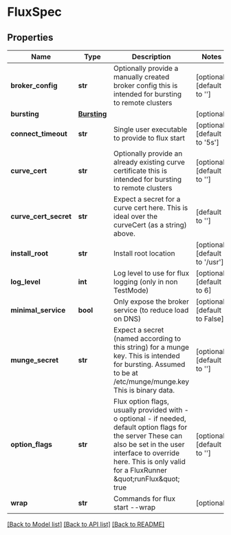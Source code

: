 # FluxSpec


## Properties
Name | Type | Description | Notes
------------ | ------------- | ------------- | -------------
**broker_config** | **str** | Optionally provide a manually created broker config this is intended for bursting to remote clusters | [optional] [default to '']
**bursting** | [**Bursting**](Bursting.md) |  | [optional] 
**connect_timeout** | **str** | Single user executable to provide to flux start | [optional] [default to '5s']
**curve_cert** | **str** | Optionally provide an already existing curve certificate this is intended for bursting to remote clusters | [optional] [default to '']
**curve_cert_secret** | **str** | Expect a secret for a curve cert here. This is ideal over the curveCert (as a string) above. | [default to '']
**install_root** | **str** | Install root location | [optional] [default to '/usr']
**log_level** | **int** | Log level to use for flux logging (only in non TestMode) | [optional] [default to 6]
**minimal_service** | **bool** | Only expose the broker service (to reduce load on DNS) | [optional] [default to False]
**munge_secret** | **str** | Expect a secret (named according to this string) for a munge key. This is intended for bursting. Assumed to be at /etc/munge/munge.key This is binary data. | [optional] [default to '']
**option_flags** | **str** | Flux option flags, usually provided with -o optional - if needed, default option flags for the server These can also be set in the user interface to override here. This is only valid for a FluxRunner \&quot;runFlux\&quot; true | [optional] [default to '']
**wrap** | **str** | Commands for flux start --wrap | [optional] 

[[Back to Model list]](../README.md#documentation-for-models) [[Back to API list]](../README.md#documentation-for-api-endpoints) [[Back to README]](../README.md)


